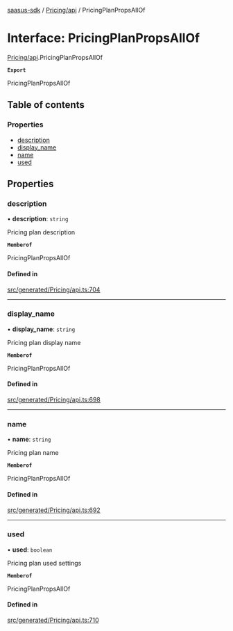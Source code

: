 [saasus-sdk](../README.md) / [Pricing/api](../modules/Pricing_api.md) / PricingPlanPropsAllOf

# Interface: PricingPlanPropsAllOf

[Pricing/api](../modules/Pricing_api.md).PricingPlanPropsAllOf

**`Export`**

PricingPlanPropsAllOf

## Table of contents

### Properties

- [description](Pricing_api.PricingPlanPropsAllOf.md#description)
- [display\_name](Pricing_api.PricingPlanPropsAllOf.md#display_name)
- [name](Pricing_api.PricingPlanPropsAllOf.md#name)
- [used](Pricing_api.PricingPlanPropsAllOf.md#used)

## Properties

### description

• **description**: `string`

Pricing plan description

**`Memberof`**

PricingPlanPropsAllOf

#### Defined in

[src/generated/Pricing/api.ts:704](https://github.com/saasus-platform/saasus-sdk-javascript/blob/c6c266c/src/generated/Pricing/api.ts#L704)

___

### display\_name

• **display\_name**: `string`

Pricing plan display name

**`Memberof`**

PricingPlanPropsAllOf

#### Defined in

[src/generated/Pricing/api.ts:698](https://github.com/saasus-platform/saasus-sdk-javascript/blob/c6c266c/src/generated/Pricing/api.ts#L698)

___

### name

• **name**: `string`

Pricing plan name

**`Memberof`**

PricingPlanPropsAllOf

#### Defined in

[src/generated/Pricing/api.ts:692](https://github.com/saasus-platform/saasus-sdk-javascript/blob/c6c266c/src/generated/Pricing/api.ts#L692)

___

### used

• **used**: `boolean`

Pricing plan used settings

**`Memberof`**

PricingPlanPropsAllOf

#### Defined in

[src/generated/Pricing/api.ts:710](https://github.com/saasus-platform/saasus-sdk-javascript/blob/c6c266c/src/generated/Pricing/api.ts#L710)
